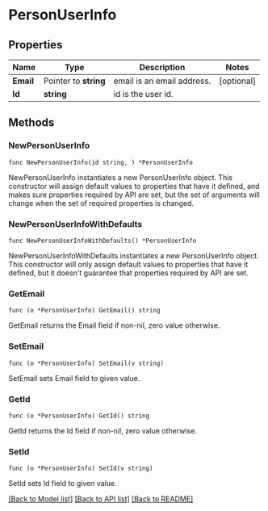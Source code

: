 # PersonUserInfo

## Properties

Name | Type | Description | Notes
------------ | ------------- | ------------- | -------------
**Email** | Pointer to **string** | email is an email address. | [optional] 
**Id** | **string** | id is the user id. | 

## Methods

### NewPersonUserInfo

`func NewPersonUserInfo(id string, ) *PersonUserInfo`

NewPersonUserInfo instantiates a new PersonUserInfo object.
This constructor will assign default values to properties that have it defined,
and makes sure properties required by API are set, but the set of arguments
will change when the set of required properties is changed.

### NewPersonUserInfoWithDefaults

`func NewPersonUserInfoWithDefaults() *PersonUserInfo`

NewPersonUserInfoWithDefaults instantiates a new PersonUserInfo object.
This constructor will only assign default values to properties that have it defined,
but it doesn't guarantee that properties required by API are set.

### GetEmail

`func (o *PersonUserInfo) GetEmail() string`

GetEmail returns the Email field if non-nil, zero value otherwise.

### SetEmail

`func (o *PersonUserInfo) SetEmail(v string)`

SetEmail sets Email field to given value.

### GetId

`func (o *PersonUserInfo) GetId() string`

GetId returns the Id field if non-nil, zero value otherwise.

### SetId

`func (o *PersonUserInfo) SetId(v string)`

SetId sets Id field to given value.


[[Back to Model list]](../README.md#documentation-for-models) [[Back to API list]](../README.md#documentation-for-api-endpoints) [[Back to README]](../README.md)


